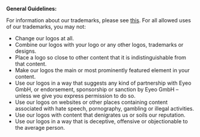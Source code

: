 <? include press/media-gallery ?>

**General Guidelines:**

For information about our trademarks, please see [this](https://adblockplus.org/blog/adblock-plus-trademarks). For all allowed uses of our trademarks, you may not:

* Change our logos at all.
* Combine our logos with your logo or any other logos, trademarks or designs.
* Place a logo so close to other content that it is indistinguishable from that content.
* Make our logos the main or most prominently featured element in your content.
* Use our logos in a way that suggests any kind of partnership with Eyeo GmbH, or endorsement, sponsorship or sanction by Eyeo GmbH – unless we give you express permission to do so.
* Use our logos on websites or other places containing content associated with hate speech, pornography, gambling or illegal activities.
* Use our logos with content that denigrates us or soils our reputation.
* Use our logos in a way that is deceptive, offensive or objectionable to the average person.
